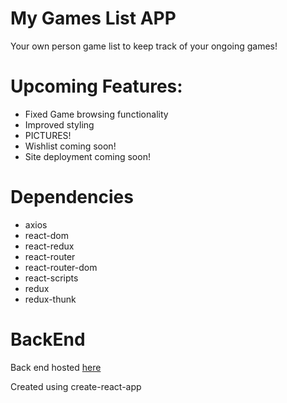 # My Games List APP
Your own person game list to keep track of your ongoing games!

# Upcoming Features:

- Fixed Game browsing functionality
- Improved styling
- PICTURES!
- Wishlist coming soon! 
- Site deployment coming soon! 


# Dependencies
- axios
- react-dom
- react-redux
- react-router
- react-router-dom
- react-scripts
- redux
- redux-thunk 


# BackEnd
Back end hosted [here](https://mygamelist-server.herokuapp.com/mygames)





Created using create-react-app